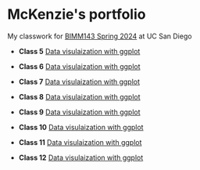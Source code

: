 # McKenzie's portfolio

My classwork for [BIMM143 Spring 2024](https://bioboot.github.io/bimm143_S24/) at UC San Diego

- **Class 5** [Data visulaization with ggplot](https://github.com/bioboot/bimm143/blob/main/class05/class05.pdf)

- **Class 6** [Data visulaization with ggplot]()

- **Class 7** [Data visulaization with ggplot]()

- **Class 8** [Data visulaization with ggplot]()

- **Class 9** [Data visulaization with ggplot]()

- **Class 10** [Data visulaization with ggplot]()

- **Class 11** [Data visulaization with ggplot]()

- **Class 12** [Data visulaization with ggplot]()
